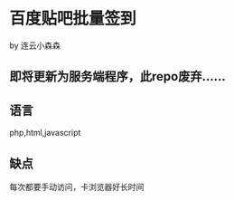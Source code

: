 ﻿百度贴吧批量签到
===
by 连云小森森

即将更新为服务端程序，此repo废弃……
---

语言
---
php,html,javascript

缺点
---
每次都要手动访问，卡浏览器好长时间



